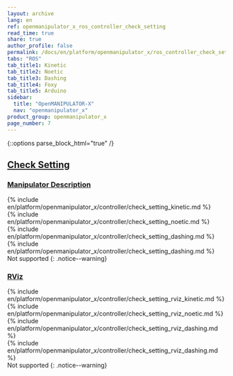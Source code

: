 ```yaml
---
layout: archive
lang: en
ref: openmanipulator_x_ros_controller_check_setting
read_time: true
share: true
author_profile: false
permalink: /docs/en/platform/openmanipulator_x/ros_controller_check_setting/
tabs: "ROS"
tab_title1: Kinetic
tab_title2: Noetic
tab_title3: Dashing
tab_title4: Foxy
tab_title5: Arduino
sidebar:
  title: "OpenMANIPULATOR-X"
  nav: "openmanipulator_x"
product_group: openmanipulator_x
page_number: 7
---
```


<div style="counter-reset: h1 5"></div>
<div style="counter-reset: h2 1"></div>

{::options parse_block_html="true" /}

<!--[dummy Header 1]>
  <h1 id="controller">Controller</h1>
  <h2 id="check-setting">Check Setting</h2>
  <p class="dummy_content">Manipulator Description, Rviz </p>
<![end dummy Header 1]-->

## [Check Setting](#check-setting)

### [Manipulator Description](#manipulator-description)

<section data-id="{{ page.tab_title1 }}" class="tab_contents">
{% include en/platform/openmanipulator_x/controller/check_setting_kinetic.md %}
</section>

<section data-id="{{ page.tab_title2 }}" class="tab_contents">
{% include en/platform/openmanipulator_x/controller/check_setting_noetic.md %}
</section>

<section data-id="{{ page.tab_title3 }}" class="tab_contents">
{% include en/platform/openmanipulator_x/controller/check_setting_dashing.md %}
</section>

<section data-id="{{ page.tab_title4 }}" class="tab_contents">
{% include en/platform/openmanipulator_x/controller/check_setting_dashing.md %}
</section>

<section data-id="{{ page.tab_title5 }}" class="tab_contents">
Not supported
{: .notice--warning}
</section>

### [RViz](#rviz)

<section data-id="{{ page.tab_title1 }}" class="tab_contents">
{% include en/platform/openmanipulator_x/controller/check_setting_rviz_kinetic.md %}
</section>

<section data-id="{{ page.tab_title2 }}" class="tab_contents">
{% include en/platform/openmanipulator_x/controller/check_setting_rviz_noetic.md %}
</section>

<section data-id="{{ page.tab_title3 }}" class="tab_contents">
{% include en/platform/openmanipulator_x/controller/check_setting_rviz_dashing.md %}
</section>

<section data-id="{{ page.tab_title4 }}" class="tab_contents">
{% include en/platform/openmanipulator_x/controller/check_setting_rviz_dashing.md %}
</section>

<section data-id="{{ page.tab_title5 }}" class="tab_contents">
Not supported
{: .notice--warning}
</section>

